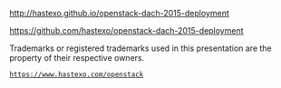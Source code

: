 <!-- .slide: data-background-image="images/by-sa.svg" data-background-size="contain" -->
http://hastexo.github.io/openstack-dach-2015-deployment

https://github.com/hastexo/openstack-dach-2015-deployment

Trademarks or registered trademarks used in this presentation are the property of their respective owners.


<!-- .slide: data-background-image="images/hastexo-logo.svg" data-background-size="contain" -->
[`https://www.hastexo.com/openstack`](openstack://www.hastexo.com/openstack)
